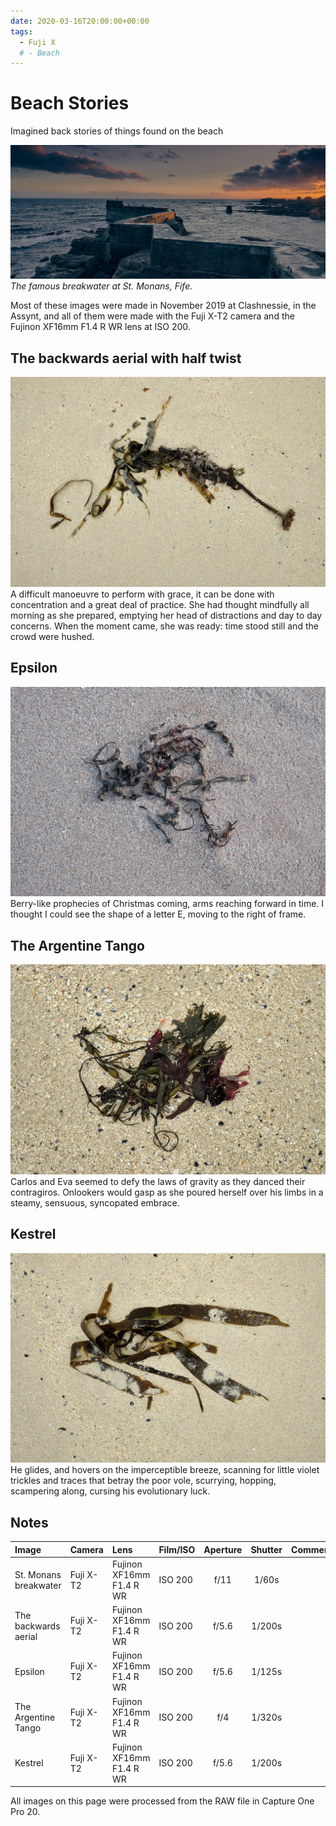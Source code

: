 ```yaml
---
date: 2020-03-16T20:00:00+00:00
tags:
  - Fuji X
  # - Beach
---
```

# Beach Stories
Imagined back stories of things found on the beach

![](/img/beach-stories/breakwater.jpg)
*The famous breakwater at St. Monans, Fife.* 

Most of these images were made in November 2019 at Clashnessie, in the Assynt, and all of them were made with the Fuji  X-T2 camera and the Fujinon XF16mm F1.4 R WR lens at ISO 200.

## The backwards aerial with half twist
![](/img/beach-stories/the-backwards-aerial-with-half-twist.jpg)
A difficult manoeuvre to perform with grace, it can be done with concentration and a great deal of practice. She had thought mindfully all morning as she prepared, emptying her head of distractions and day to day concerns. When the moment came, she was ready: time stood still and the crowd were hushed.

## Epsilon
![](/img/beach-stories/epsilon.jpg)
Berry-like prophecies of Christmas coming, arms reaching forward in time. I thought I could see the shape of a letter E, moving to the right of frame.

## The Argentine Tango
![](/img/beach-stories/the-argentine-tango.jpg)
Carlos and Eva seemed to defy the laws of gravity as they danced their contragiros. Onlookers would gasp as she poured herself over his limbs in a steamy, sensuous, syncopated embrace.

## Kestrel
![](/img/beach-stories/kestrel.jpg)
He glides, and hovers on the imperceptible breeze, scanning for little violet trickles and traces that betray the poor vole, scurrying, hopping, scampering along, cursing his evolutionary luck.

## Notes

Image|Camera|Lens|Film/ISO|Aperture|Shutter|Comment
:----|:-----|:---|:---|:------:|:----:|:------
St. Monans breakwater|Fuji X-T2|Fujinon XF16mm F1.4 R WR|ISO 200|f/11|1/60s
The backwards aerial|Fuji X-T2|Fujinon XF16mm F1.4 R WR|ISO 200|f/5.6|1/200s
Epsilon|Fuji X-T2|Fujinon XF16mm F1.4 R WR|ISO 200|f/5.6|1/125s
The Argentine Tango|Fuji X-T2|Fujinon XF16mm F1.4 R WR|ISO 200|f/4|1/320s
Kestrel|Fuji X-T2|Fujinon XF16mm F1.4 R WR|ISO 200|f/5.6|1/200s

All images on this page were processed from the RAW file in Capture One Pro 20.
